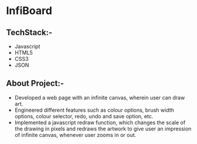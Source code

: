 # InfiBoard

## TechStack:-
- Javascript
- HTML5
- CSS3
- JSON

## About Project:-
- Developed a web page with an infinite canvas, wherein user can draw art.
- Engineered different features such as colour options, brush width options, colour selector, redo, undo and save option, etc.
- Implemented a javascript redraw function, which changes the scale of the drawing in pixels and redraws the artwork to give user an impression of infinite canvas, whenever user zooms in or out.

